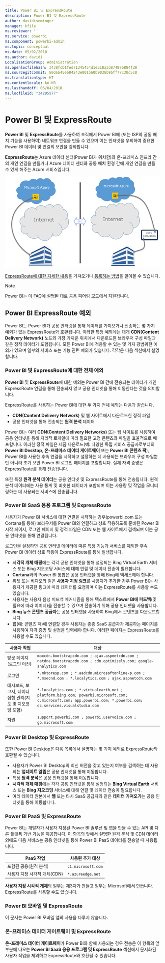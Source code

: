 ```yaml
---
title: Power BI 및 ExpressRoute
description: Power BI 및 ExpressRoute
author: davidiseminger
manager: kfile
ms.reviewer: ''
ms.service: powerbi
ms.component: powerbi-admin
ms.topic: conceptual
ms.date: 05/02/2018
ms.author: davidi
LocalizationGroup: Administration
ms.openlocfilehash: 3438fcb1fed71345454d1e518a3d87487b884f38
ms.sourcegitcommit: 80d6b45eb84243e801b60b9038b9bff77c30d5c8
ms.translationtype: HT
ms.contentlocale: ko-KR
ms.lasthandoff: 06/04/2018
ms.locfileid: "34295977"
---
```

# <a name="power-bi-and-expressroute"></a>Power BI 및 ExpressRoute
**Power BI** 및 **ExpressRoute**를 사용하여 조직에서 Power BI에 (또는 ISP의 공동 배치 기능을 사용하여) 네트워크 연결을 만들 수 있으며 이는 인터넷을 우회하여 중요한 Power BI 데이터 및 연결의 보안을 강화합니다.

**ExpressRoute**는 Azure 데이터 센터(Power BI가 위치함)와 온-프레미스 인프라 간의 개인 연결을 만들거나 Azure 데이터 센터와 공동 배치 환경 간에 개인 연결을 만들 수 있게 해주는 Azure 서비스입니다.

![](media/service-admin-power-bi-expressroute/pbi_expressroute_1.png)

[ExpressRoute에 대한 자세한 내용](https://azure.microsoft.com/services/expressroute/)을 가져오거나 [등록하는 방법](https://azure.microsoft.com/pricing/details/expressroute/)을 알아볼 수 있습니다.

> [!NOTE]
> Power BI는 [이 FAQ](https://docs.microsoft.com/azure/expressroute/expressroute-faqs)에 설명된 대로 공용 피어링 모드에서 지원됩니다.
> 
> 

## <a name="power-bi-expressroute-exceptions"></a>Power BI ExpressRoute 예외
Power BI는 Power BI가 공용 인터넷을 통해 데이터를 가져오거나 전송하는 몇 가지 예외가 있는 ExpressRoute와 호환됩니다. 이러한 특정 예외에는 대개 **CDN(Content Delivery Network)** 노드와 가장 가까운 위치에서 다운로드된 브라우저 구성 파일과 같은 정적 데이터가 포함됩니다. 모든 Power BI에 적용할 수 있는 몇 가지 광범위한 예외가 있으며 일부의 서비스 또는 기능 관련 예외가 있습니다. 각각은 다음 섹션에서 설명합니다.

### <a name="overall-exceptions-to-power-bi-and-expressroute"></a>Power BI 및 ExpressRoute에 대한 전체 예외
**Power BI** 및 **ExpressRoute**에 대한 예외는 Power BI 간에 전송되는 데이터가 개인 ExpressRoute 연결을 통해 전송되지 않고 공용 인터넷을 통해 이동한다는 것을 의미합니다.

ExpressRoute를 사용하는 Power BI에 대한 두 가지 전체 예외는 다음과 같습니다.

* **CDN(Content Delivery Network)** 및 웹 사이트에서 다운로드한 정적 파일
* 공용 인터넷을 통해 전송되는 **원격 분석** 데이터

Power BI는 여러 **CDN(Content Delivery Networks)** 또는 웹 사이트를 사용하여 공용 인터넷을 통해 지리적 로케일에 따라 필요한 고정 콘텐츠와 파일을 효율적으로 배포합니다. 이러한 정적 파일은 제품 다운로드(예: 다양한 독립 서비스 공급자로부터의 **Power BI Desktop**, **온-프레미스 데이터 게이트웨이** 또는 **Power BI 콘텐츠 팩**), Power BI를 사용한 후속 연결을 시작하고 설정하는 데 사용되는 브라우저 구성 파일뿐만 아니라 초기 보안 Power BI 로그인 페이지를 포함합니다. 실제 자격 증명은 ExpressRoute를 통해 전송됩니다.   

또한 특정 **원격 분석 데이터**는 공용 인터넷 및 ExpressRoute를 통해 전송됩니다. 원격 분석 데이터에는 사용 통계 및 비슷한 데이터가 포함되며 이는 사용량 및 작업을 모니터링하는 데 사용되는 서비스에 전송됩니다.

### <a name="power-bi-saas-application-and-expressroute"></a>Power BI SaaS 응용 프로그램 및 ExpressRoute
사용자가 Power BI 서비스에 대한 연결을 시작하는 경우(powerbi.com 또는 Cortana를 통해) 브라우저를 Power BI와 연결하고 상호 작용하도록 준비된 Power BI 시작 페이지, 로그인 페이지 및 정적 파일은 CDN 또는 웹 사이트에서 검색되며 이는 공용 인터넷을 통해 연결됩니다.

로그인을 설정하면 공용 인터넷 데이터에 따른 특정 기능과 서비스를 제외한 후속 Power BI 데이터 상호 작용이 ExpressRoute를 통해 발생합니다.

* **시각적 개체 매핑**에는 각각 공용 인터넷을 통해 설정되는 Bing Virtual Earth 서비스 또는 Bing 지오코딩 서비스에 대해 연결 및 데이터 전송이 필요합니다.
* **Cortana**와의 Power BI 통합은 공용 인터넷을 통해 Bing에 액세스해야 합니다.
* 위젯 또는 비디오와 같은 **사용자 지정 링크**를 사용자가 추가한 경우 Power BI는 사용자가 제공한 링크에 따라 데이터를 요청하며 이는 ExpressRoute를 사용할 수도 있습니다.
* 사용자는 사용자 음성 피드백 메커니즘을 통해 텍스트에서 **Power BI에 피드백**(및 필요에 따라 이미지)을 전송할 수 있으며 전송하기 위해 공용 인터넷을 사용합니다.
* **Bing 뉴스 콘텐츠 공급자**는 공용 인터넷을 사용하여 Bing에서 콘텐츠를 다운로드합니다.
* **앱**(예: 콘텐츠 팩)에 연결할 경우 사용자는 종종 SaaS 공급자가 제공하는 페이지를 사용하여 자격 증명 및 설정을 입력해야 합니다. 이러한 페이지는 ExpressRoute를 사용할 수도 있습니다.

| 사용자 작업 | 대상 |
| --- | --- |
| 방문 페이지(로그인 이전) |`maxcdn.bootstrapcdn.com ; ajax.aspnetcdn.com ; netdna.bootstrapcdn.com ; cdn.optimizely.com; google-analytics.com ` |
| 로그인 |`*.mktoresp.com ; *.aadcdn.microsoftonline-p.com ; *.msecnd.com ; *.localytics.com ; ajax.aspnetcdn.com` |
| 대시보드, 보고서, 데이터 집합 관리(지도 및 지오코딩 포함) |`*.localytics.com ; *.virtualearth.net ; platform.bing.com; powerbi.microsoft.com; c.microsoft.com; app.powerbi.com; *.powerbi.com; dc.services.visualstudio.com ` |
| 지원 |`support.powerbi.com ; powerbi.uservoice.com ; go.microsoft.com ` |

### <a name="power-bi-desktop-and-expressroute"></a>Power BI Desktop 및 ExpressRoute
또한 Power BI Desktop은 다음 목록에서 설명하는 몇 가지 예외로 ExpressRoute와 호환될 수 있습니다.

* 사용자가 Power BI Desktop의 최신 버전을 갖고 있는지 여부를 검색하는 데 사용되는 **업데이트 알림**은 공용 인터넷을 통해 이동합니다.
* 특정 **원격 분석**은 공용 인터넷을 통해 이동합니다.
* **시각적 개체 매핑**에는 각각 공용 인터넷을 통해 설정되는 **Bing Virtual Earth** 서비스 또는 **Bing 지오코딩** 서비스에 대해 연결 및 데이터 전송이 필요합니다.
* 여러 데이터 원본에서 **웹** 또는 타사 SaaS 공급자와 같은 **데이터 가져오기**는 공용 인터넷을 통해 이동합니다.

### <a name="power-bi-paas-and-expressroute"></a>Power BI PaaS 및 ExpressRoute
Power BI는 개발자가 사용자 지정된 Power BI 솔루션 및 앱을 만들 수 있는 API 및 다른 플랫폼 기반 기능을 제공합니다. 이 항목의 앞에서 설명한 원격 분석 및 CDN 데이터 외에도 다음 서비스는 공용 인터넷을 통해 Power BI PaaS 데이터를 전송할 때 사용됩니다.

| PaaS 작업 | 사용된 추가 대상 |
| --- | --- |
| 포함된 공용(원격 분석) |`c1.microsoft.com` |
| 사용자 지정 시각적 개체(CDN) |`*.azureedge.net` |

**사용자 지정 시각적 개체**의 일부는 제3자가 만들고 일부는 Microsoft에서 만듭니다. ExpressRoute를 사용할 수도 있습니다.

### <a name="power-bi-mobile-and-expressroute"></a>Power BI 모바일 및 ExpressRoute
이 문서는 Power BI 모바일 앱의 사용을 다루지 않습니다.  

### <a name="on-premises-data-gateway-and-expressroute"></a>온-프레미스 데이터 게이트웨이 및 ExpressRoute
**온-프레미스 데이터 게이트웨이**가 Power BI와 함께 사용되는 경우 전송은 이 항목의 앞부분에 나오는 **Power BI SaaS 응용 프로그램 및 ExpressRoute** 섹션에서 문서화된 사용자 작업을 제외하고 ExpressRoute와 호환될 수 있습니다.  

